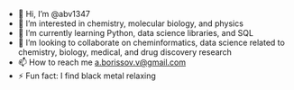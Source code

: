 - 👋 Hi, I’m @abv1347
- 👀 I’m interested in chemistry, molecular biology, and physics
- 🌱 I’m currently learning Python, data science libraries, and SQL
- 💞️ I’m looking to collaborate on cheminformatics, data science related to chemistry, biology, medical, and drug discovery research
- 📫 How to reach me a.borissov.v@gmail.com
- ⚡ Fun fact: I find black metal relaxing

<!---
abv1347/abv1347 is a ✨ special ✨ repository because its `README.md` (this file) appears on your GitHub profile.
You can click the Preview link to take a look at your changes.
--->
